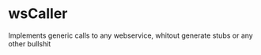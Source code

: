# wsCaller
Implements generic calls to any webservice, whitout generate stubs or any other bullshit
